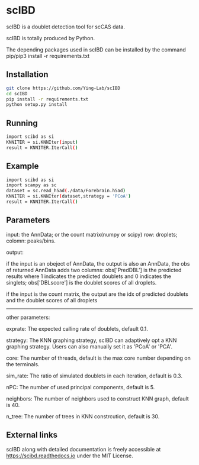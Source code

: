 # scIBD
scIBD is a doublet detection tool for scCAS data.

scIBD is totally produced by Python.

The depending packages used in scIBD can be installed by the command pip/pip3 install -r requirements.txt 

Installation
-----

```bash
git clone https://github.com/Ying-Lab/scIBD
cd scIBD
pip install -r requirements.txt 
python setup.py install

```
Running
-----
```bash
import scibd as si
KNNITER = si.KNNIter(input)
result = KNNITER.IterCall()

```
Example
-----
```bash
import scibd as si
import scanpy as sc
dataset = sc.read_h5ad(./data/Forebrain.h5ad)
KNNITER = si.KNNIter(dataset,strategy = 'PCoA')
result = KNNITER.IterCall()

```
Parameters
-----
input: the AnnData; or the count matrix(numpy or scipy) row: droplets; colomn: peaks/bins. 

output: 

if the input is an obeject of AnnData, the output is also an AnnData, the obs of returned AnnData adds two columns: obs['PredDBL'] is the predicted results where 1 indicates the predicted doublets and 0 indicates the singlets; obs['DBLscore'] is the doublet scores of all droplets.

if the input is the count matrix, the output are the idx of predicted doublets and the doublet scores of all droplets

-----
other parameters:

exprate: The expected calling rate of doublets, default 0.1.

strategy: The KNN graphing strategy, scIBD can adaptively opt a KNN graphing strategy. Users can also manually set it as 'PCoA' or 'PCA'.

core: The number of threads, default is the max core number depending on the terminals.

sim_rate: The ratio of simulated doublets in each iteration, default is 0.3.

nPC: The number of used principal components, default is 5.

neighbors: The number of neighbors used to construct KNN graph, default is 40.

n_tree: The number of trees in KNN constrcution, default is 30.

External links
-----
scIBD along with detailed documentation is freely accessible at https://scibd.readthedocs.io under the MIT License.


